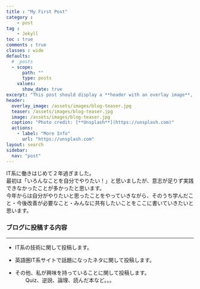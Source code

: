 ```yaml
---
title : "My First Post"
category : 
    - post
tag : 
    - Jekyll
toc : true
comments : true
classes : wide
defaults:
  # _posts
  - scope:
      path: ""
      type: posts
    values:
      show_date: true
excerpt: "This post should display a **header with an overlay image**, if the theme supports it."
header:
  overlay_image: /assets/images/blog-teaser.jpg
  teaser: /assets/images/blog-teaser.jpg
  image: /assets/images/blog-teaser.jpg
  caption: "Photo credit: [**Unsplash**](https://unsplash.com)"
  actions:
    - label: "More Info"
      url: "https://unsplash.com"
layout: search
sidebar: 
  nav: "post"
---
```


IT系に働きはじめて２年過ぎました。  
最初は「いろんなことを自分でやりたい！」と思いましたが、意志が足りず実践できなかったことが多かったと思います。  
今年からは自分がやりたいと思ったことをやっていきながら、そのうち学んだこと・今後改善が必要なこと・みんなに共有したいことをここに書いていきたいと思います。



### ブログに投稿する内容 
------

 - IT系の技術に関して投稿します。

 - 英語圏IT系サイトで話題になったネタに関して投稿します。

 - その他、私が興味を持っていることに関して投稿します。  
　　Quiz、逆説、論理、読んだ本など。。。